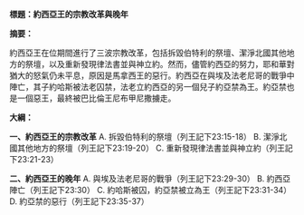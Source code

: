 **標題：約西亞王的宗教改革與晚年**

**摘要：**

約西亞王在位期間進行了三波宗教改革，包括拆毀伯特利的祭壇、潔淨北國其他地方的祭壇，以及重新發現律法書並與神立約。然而，儘管約西亞的努力，耶和華對猶大的怒氣仍未平息，原因是馬拿西王的惡行。約西亞在與埃及法老尼哥的戰爭中陣亡，其子約哈斯被法老囚禁，法老立約西亞的另一個兒子約亞禁為王。約亞禁也是一個惡王，最終被巴比倫王尼布甲尼撒擄走。

**大綱：**

**一、約西亞王的宗教改革**
    A. 拆毀伯特利的祭壇（列王記下23:15-18）
    B. 潔淨北國其他地方的祭壇（列王記下23:19-20）
    C. 重新發現律法書並與神立約（列王記下23:21-23）

**二、約西亞王的晚年**
    A. 與埃及法老尼哥的戰爭（列王記下23:29-30）
    B. 約西亞陣亡（列王記下23:30）
    C. 約哈斯被囚，約亞禁被立為王（列王記下23:31-34）
    D. 約亞禁的惡行（列王記下23:35-37）